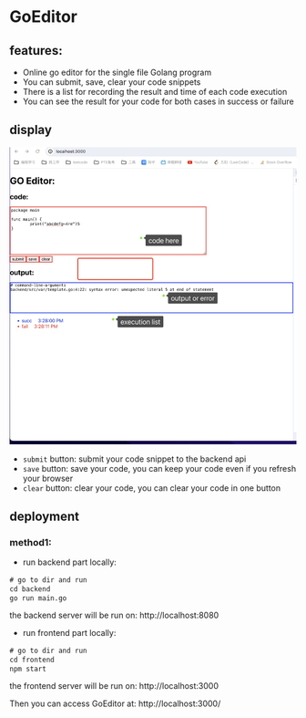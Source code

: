 # GoEditor

## features:
- Online go editor for the single file Golang program
- You can submit, save, clear your code snippets
- There is a list for recording the result and time of each code execution
- You can see the result for your code for both cases in success or failure

## display
![1701589034999.jpg](1701589034999.jpg)

- `submit` button: submit your code snippet to the backend api
- `save` button: save your code, you can keep your code even if you refresh your browser
- `clear` button: clear your code, you can clear your code in one button
##  deployment

### method1:
- run backend part locally:

```shell
# go to dir and run
cd backend
go run main.go
```
the backend server will be run on: http://localhost:8080
- run frontend part locally:
```shell
# go to dir and run
cd frontend
npm start
```

the frontend server will be run on: http://localhost:3000

Then you can access GoEditor at: http://localhost:3000/

